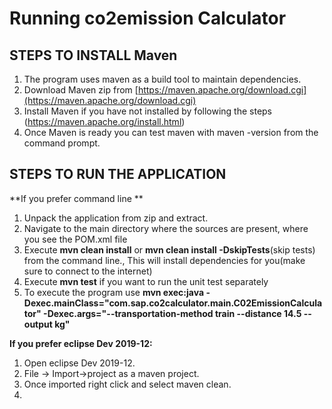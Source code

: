 # Running co2emission Calculator



## **STEPS TO INSTALL Maven**

 1. The program uses maven as a build tool to maintain dependencies.
 2. Download Maven zip from  [https://maven.apache.org/download.cgi](https://maven.apache.org/download.cgi)
 3. Install Maven if you have not installed by following the steps    (https://maven.apache.org/install.html)
 4. Once Maven is ready you can test maven with  maven -version from the command prompt.

## **STEPS TO RUN THE APPLICATION**

**If you prefer command line **
 1. Unpack the application from zip and extract.
 2. Navigate to the main directory where the sources are present,    where you see the POM.xml file
 3. Execute **mvn clean install** or **mvn clean install -DskipTests**(skip tests)  from the command line., This will install dependencies for you(make sure to connect to the internet)
 4. Execute **mvn test** if you want to run the unit test separately 
 5. To execute the program use **mvn exec:java -Dexec.mainClass="com.sap.co2calculator.main.C02EmissionCalculator" -Dexec.args="--transportation-method train --distance 14.5  --output kg"**
 
**If you prefer eclipse Dev 2019-12:**
  1. Open eclipse Dev 2019-12. 
  2. File -> Import->project as a maven project.
  3. Once imported right click and select maven clean.
  4.

<!--stackedit_data:
eyJoaXN0b3J5IjpbLTEyMjUxNDM5NDksMTk2ODc3MjMyNSwtMT
EwMDM2NzQ4M119
-->